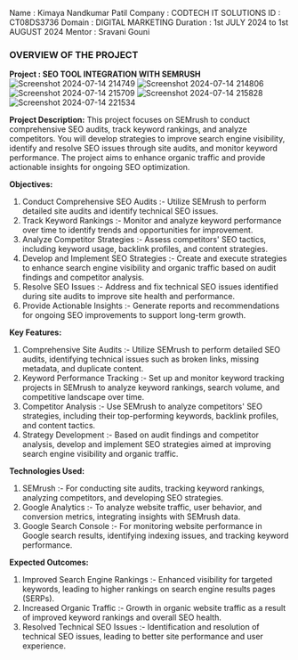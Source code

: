 Name : Kimaya Nandkumar Patil
Company : CODTECH IT SOLUTIONS
ID : CT08DS3736
Domain : DIGITAL MARKETING
Duration : 1st JULY 2024 to 1st AUGUST 2024
Mentor : Sravani Gouni

### OVERVIEW OF THE PROJECT

**Project : SEO TOOL INTEGRATION WITH SEMRUSH**
![Screenshot 2024-07-14 214749](https://github.com/user-attachments/assets/7d4208fe-8d03-4e73-be1c-e6060ee03ed5)
![Screenshot 2024-07-14 214806](https://github.com/user-attachments/assets/a2cd4a1b-c189-4f5a-a94d-a411b1ce1ecd)
![Screenshot 2024-07-14 215709](https://github.com/user-attachments/assets/b1fe23d2-f75d-4dd3-80e7-267f4c4453c9)
![Screenshot 2024-07-14 215828](https://github.com/user-attachments/assets/cb49d123-f497-4652-b65c-c738426c8541)
![Screenshot 2024-07-14 221534](https://github.com/user-attachments/assets/3db88eda-d060-41c0-8ac7-7a0f4ea439fb)



**Project Description:**
This project focuses on SEMrush to conduct comprehensive SEO audits, track keyword rankings, and analyze competitors. You will develop strategies to improve search engine visibility, identify and resolve SEO issues through site audits, and monitor keyword performance. The project aims to enhance organic traffic and provide actionable insights for ongoing SEO optimization.

**Objectives:**
1. Conduct Comprehensive SEO Audits :- Utilize SEMrush to perform detailed site audits and identify technical SEO issues.
2. Track Keyword Rankings :- Monitor and analyze keyword performance over time to identify trends and opportunities for improvement.
3. Analyze Competitor Strategies :- Assess competitors' SEO tactics, including keyword usage, backlink profiles, and content strategies.
4. Develop and Implement SEO Strategies :- Create and execute strategies to enhance search engine visibility and organic traffic based on audit findings and competitor analysis.
5. Resolve SEO Issues :- Address and fix technical SEO issues identified during site audits to improve site health and performance.
6. Provide Actionable Insights :- Generate reports and recommendations for ongoing SEO improvements to support long-term growth.

**Key Features:**
1. Comprehensive Site Audits :- Utilize SEMrush to perform detailed SEO audits, identifying technical issues such as broken links, missing metadata, and duplicate content.
2. Keyword Performance Tracking :- Set up and monitor keyword tracking projects in SEMrush to analyze keyword rankings, search volume, and competitive landscape over time.
3. Competitor Analysis :- Use SEMrush to analyze competitors' SEO strategies, including their top-performing keywords, backlink profiles, and content tactics.
4. Strategy Development :- Based on audit findings and competitor analysis, develop and implement SEO strategies aimed at improving search engine visibility and organic traffic.

**Technologies Used:**
1. SEMrush :- For conducting site audits, tracking keyword rankings, analyzing competitors, and developing SEO strategies.
2. Google Analytics :- To analyze website traffic, user behavior, and conversion metrics, integrating insights with SEMrush data.
3. Google Search Console :- For monitoring website performance in Google search results, identifying indexing issues, and tracking keyword performance.

**Expected Outcomes:**
1. Improved Search Engine Rankings :- Enhanced visibility for targeted keywords, leading to higher rankings on search engine results pages (SERPs).
2. Increased Organic Traffic :- Growth in organic website traffic as a result of improved keyword rankings and overall SEO health.
3. Resolved Technical SEO Issues :- Identification and resolution of technical SEO issues, leading to better site performance and user experience.
